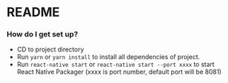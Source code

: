 # README #

### How do I get set up? ###
* CD to project directory
* Run `yarn` or `yarn install` to install all dependencies of project.
* Run `react-native start` or `react-native start --port xxxx` to start React Native Packager (xxxx is port number, default port will be 8081)